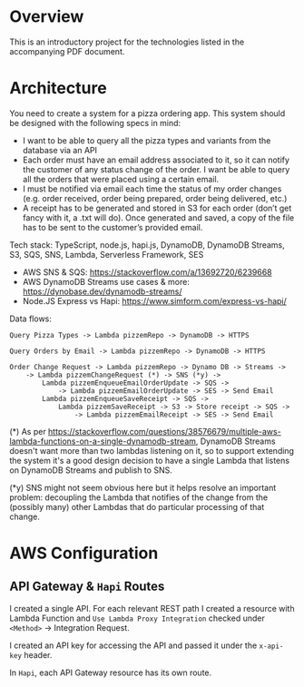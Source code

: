 # Overview

This is an introductory project for the technologies listed in the accompanying PDF document.

# Architecture

You need to create a system for a pizza ordering app. This system should be designed with the following specs in mind:

- I want to be able to query all the pizza types and variants from the database via an API
- Each order must have an email address associated to it, so it can notify the customer of any status change of the order. I want be able to query all the orders that were placed using a certain email.
- I must be notified via email each time the status of my order changes (e.g. order received, order being prepared, order being delivered, etc.)
- A receipt has to be generated and stored in S3 for each order (don’t get fancy with it, a .txt will do). Once generated and saved, a copy of the file has to be sent to the customer’s provided email.

Tech stack: TypeScript, node.js, hapi.js, DynamoDB, DynamoDB Streams, S3, SQS, SNS, Lambda, Serverless Framework, SES

- AWS SNS & SQS: https://stackoverflow.com/a/13692720/6239668
- AWS DynamoDB Streams use cases & more: https://dynobase.dev/dynamodb-streams/
- Node.JS Express vs Hapi: https://www.simform.com/express-vs-hapi/

Data flows:

```
Query Pizza Types -> Lambda pizzemRepo -> DynamoDB -> HTTPS

Query Orders by Email -> Lambda pizzemRepo -> DynamoDB -> HTTPS

Order Change Request -> Lambda pizzemRepo -> Dynamo DB -> Streams ->
	-> Lambda pizzemChangeRequest (*) -> SNS (*y) ->
		Lambda pizzemEnqueueEmailOrderUpdate -> SQS ->
			-> Lambda pizzemEmailOrderUpdate -> SES -> Send Email
		Lambda pizzemEnqueueSaveReceipt -> SQS -> 
			Lambda pizzemSaveReceipt -> S3 -> Store receipt -> SQS -> 
				-> Lambda pizzemEmailReceipt -> SES -> Send Email
```

(*) As per https://stackoverflow.com/questions/38576679/multiple-aws-lambda-functions-on-a-single-dynamodb-stream, DynamoDB Streams doesn't want more than two lambdas listening on it, so to support extending the system it's a good design decision to have a single Lambda that listens on DynamoDB Streams and publish to SNS.

(*y) SNS might not seem obvious here but it helps resolve an important problem: decoupling the Lambda that notifies of the change from the (possibly many) other Lambdas that do particular processing of that change.

# AWS Configuration

## API Gateway & `Hapi` Routes

I created a single API.  For each relevant REST path I created a resource with Lambda Function and `Use Lambda Proxy Integration` checked under `<Method>` -> Integration Request.

I created an API key for accessing the API and passed it under the `x-api-key` header.

In `Hapi`, each API Gateway resource has its own route.
